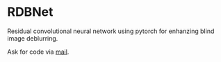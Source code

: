 # RDBNet
Residual convolutional neural network using pytorch for enhanzing blind image deblurring.

Ask for code via [mail](mailto:davidgilbautista@gmail.com).
